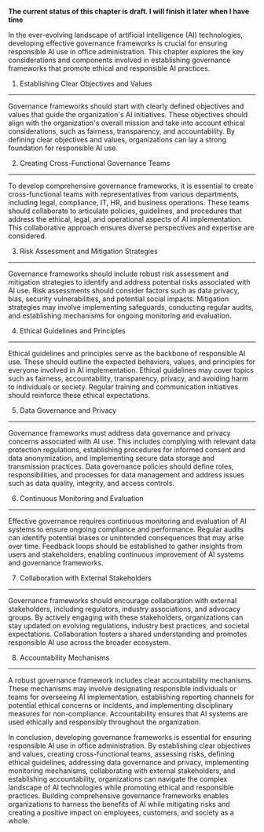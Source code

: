 **The current status of this chapter is draft. I will finish it later when I have time**

In the ever-evolving landscape of artificial intelligence (AI) technologies, developing effective governance frameworks is crucial for ensuring responsible AI use in office administration. This chapter explores the key considerations and components involved in establishing governance frameworks that promote ethical and responsible AI practices.

1. Establishing Clear Objectives and Values
-------------------------------------------

Governance frameworks should start with clearly defined objectives and values that guide the organization's AI initiatives. These objectives should align with the organization's overall mission and take into account ethical considerations, such as fairness, transparency, and accountability. By defining clear objectives and values, organizations can lay a strong foundation for responsible AI use.

2. Creating Cross-Functional Governance Teams
---------------------------------------------

To develop comprehensive governance frameworks, it is essential to create cross-functional teams with representatives from various departments, including legal, compliance, IT, HR, and business operations. These teams should collaborate to articulate policies, guidelines, and procedures that address the ethical, legal, and operational aspects of AI implementation. This collaborative approach ensures diverse perspectives and expertise are considered.

3. Risk Assessment and Mitigation Strategies
--------------------------------------------

Governance frameworks should include robust risk assessment and mitigation strategies to identify and address potential risks associated with AI use. Risk assessments should consider factors such as data privacy, bias, security vulnerabilities, and potential social impacts. Mitigation strategies may involve implementing safeguards, conducting regular audits, and establishing mechanisms for ongoing monitoring and evaluation.

4. Ethical Guidelines and Principles
------------------------------------

Ethical guidelines and principles serve as the backbone of responsible AI use. These should outline the expected behaviors, values, and principles for everyone involved in AI implementation. Ethical guidelines may cover topics such as fairness, accountability, transparency, privacy, and avoiding harm to individuals or society. Regular training and communication initiatives should reinforce these ethical expectations.

5. Data Governance and Privacy
------------------------------

Governance frameworks must address data governance and privacy concerns associated with AI use. This includes complying with relevant data protection regulations, establishing procedures for informed consent and data anonymization, and implementing secure data storage and transmission practices. Data governance policies should define roles, responsibilities, and processes for data management and address issues such as data quality, integrity, and access controls.

6. Continuous Monitoring and Evaluation
---------------------------------------

Effective governance requires continuous monitoring and evaluation of AI systems to ensure ongoing compliance and performance. Regular audits can identify potential biases or unintended consequences that may arise over time. Feedback loops should be established to gather insights from users and stakeholders, enabling continuous improvement of AI systems and governance frameworks.

7. Collaboration with External Stakeholders
-------------------------------------------

Governance frameworks should encourage collaboration with external stakeholders, including regulators, industry associations, and advocacy groups. By actively engaging with these stakeholders, organizations can stay updated on evolving regulations, industry best practices, and societal expectations. Collaboration fosters a shared understanding and promotes responsible AI use across the broader ecosystem.

8. Accountability Mechanisms
----------------------------

A robust governance framework includes clear accountability mechanisms. These mechanisms may involve designating responsible individuals or teams for overseeing AI implementation, establishing reporting channels for potential ethical concerns or incidents, and implementing disciplinary measures for non-compliance. Accountability ensures that AI systems are used ethically and responsibly throughout the organization.

In conclusion, developing governance frameworks is essential for ensuring responsible AI use in office administration. By establishing clear objectives and values, creating cross-functional teams, assessing risks, defining ethical guidelines, addressing data governance and privacy, implementing monitoring mechanisms, collaborating with external stakeholders, and establishing accountability, organizations can navigate the complex landscape of AI technologies while promoting ethical and responsible practices. Building comprehensive governance frameworks enables organizations to harness the benefits of AI while mitigating risks and creating a positive impact on employees, customers, and society as a whole.
